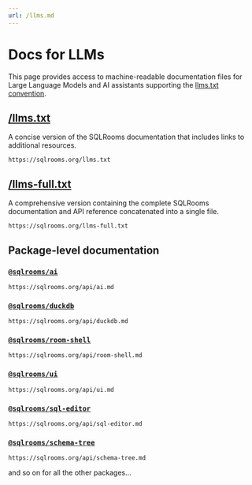```yaml
---
url: /llms.md
---
```

# Docs for LLMs

This page provides access to machine-readable documentation files for Large Language Models and AI assistants supporting the [llms.txt convention](https://llmstxt.org/).

## [/llms.txt](/llms.txt)

A concise version of the SQLRooms documentation that includes links to additional resources.

```
https://sqlrooms.org/llms.txt
```

## [/llms-full.txt](/llms-full.txt)

A comprehensive version containing the complete SQLRooms documentation and API reference concatenated into a single file.

```
https://sqlrooms.org/llms-full.txt
```

## Package-level documentation

### [`@sqlrooms/ai`](https://sqlrooms.org/api/ai.md)

```
https://sqlrooms.org/api/ai.md
```

### [`@sqlrooms/duckdb`](https://sqlrooms.org/api/duckdb.md)

```
https://sqlrooms.org/api/duckdb.md
```

### [`@sqlrooms/room-shell`](https://sqlrooms.org/api/room-shell.md)

```
https://sqlrooms.org/api/room-shell.md
```

### [`@sqlrooms/ui`](https://sqlrooms.org/api/ui.md)

```
https://sqlrooms.org/api/ui.md
```

### [`@sqlrooms/sql-editor`](https://sqlrooms.org/api/sql-editor.md)

```
https://sqlrooms.org/api/sql-editor.md
```

### [`@sqlrooms/schema-tree`](https://sqlrooms.org/api/schema-tree.md)

```
https://sqlrooms.org/api/schema-tree.md
```

and so on for all the other packages…
